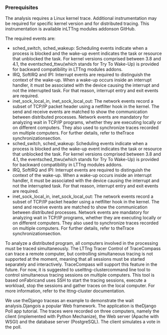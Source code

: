 ### Prerequisites

The analysis requires a Linux kernel trace. Additional instrumentation may be required for specific kernel version and for distributed tracing. This instrumentation is available inLTTng modules addonson GitHub.

The required events are:
- sched_switch, sched_wakeup: Scheduling events indicate when a process is blocked and the wake-up event indicates the task or resource that unblocked the task. For kernel versions comprised between 3.8 and 4.1, the eventsched_ttwu(which stands for Try To Wake-Up) is provided for backward compatibility in LTTng modules addons.
- IRQ, SoftIRQ and IPI: Interrupt events are required to distinguish the context of the wake-up. When a wake-up occurs inside an interrupt handler, it must be associated with the device causing the interrupt and not the interrupted task. For that reason, interrupt entry and exit events are required.
- inet_sock_local_in, inet_sock_local_out: The network events record a subset of TCP/IP packet header using a netfilter hook in the kernel. The send and receive events are matched to show the communication between distributed processes. Network events are mandatory for analyzing wait in TCP/IP programs, whether they are executing locally or on different computers. They also used to synchronize traces recorded on multiple computers. For further details, refer to theTrace synchronizationsection.
- sched_switch, sched_wakeup: Scheduling events indicate when a process is blocked and the wake-up event indicates the task or resource that unblocked the task. For kernel versions comprised between 3.8 and 4.1, the eventsched_ttwu(which stands for Try To Wake-Up) is provided for backward compatibility in LTTng modules addons.
- IRQ, SoftIRQ and IPI: Interrupt events are required to distinguish the context of the wake-up. When a wake-up occurs inside an interrupt handler, it must be associated with the device causing the interrupt and not the interrupted task. For that reason, interrupt entry and exit events are required.
- inet_sock_local_in, inet_sock_local_out: The network events record a subset of TCP/IP packet header using a netfilter hook in the kernel. The send and receive events are matched to show the communication between distributed processes. Network events are mandatory for analyzing wait in TCP/IP programs, whether they are executing locally or on different computers. They also used to synchronize traces recorded on multiple computers. For further details, refer to theTrace synchronizationsection.

To analyze a distributed program, all computers involved in the processing must be traced simultaneously. The LTTng Tracer Control of TraceCompass can trace a remote computer, but controlling simultaneous tracing is not supported at the moment, meaning that all sessions must be started separately and interactively. TraceCompass will support this feature in the future. For now, it is suggested to uselttng-clustercommand line tool to control simultaneous tracing sessions on multiple computers. This tool is based onFabricand uses SSH to start the tracing sessions, execute a workload, stop the sessions and gather traces on the local computer. For more information, refer to the lttng-cluster documentation.

We use theDjango traceas an example to demonstrate the wait analysis.Djangois a popular Web framework. The application is theDjango Poll app tutorial. The traces were recorded on three computers, namely the client (implemented with Python Mechanize), the Web server (Apache with WSGI) and the database server (PostgreSQL). The client simulates a vote in the poll.